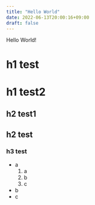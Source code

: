 ```yaml
---
title: "Hello World"
date: 2022-06-13T20:00:16+09:00
draft: false
---
```


Hello World!

h1 test
========

# h1 test2

h2 test1
--------

## h2 test

### h3 test

* a
    1. a
    2. b
    3. c
* b
* c
